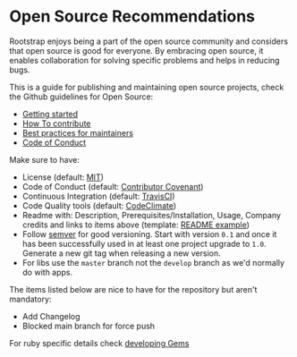 # Open Source Recommendations

Rootstrap enjoys being a part of the open source community and considers that open source is good for everyone. By embracing open source, it enables collaboration for solving specific problems and helps in reducing bugs.

This is a guide for publishing and maintaining open source projects, check the Github guidelines for Open Source:
  - [Getting started](https://opensource.guide/starting-a-project/)
  - [How To contribute](https://opensource.guide/how-to-contribute/)
  - [Best practices for maintainers](https://opensource.guide/best-practices/)
  - [Code of Conduct](https://opensource.guide/code-of-conduct/)

Make sure to have:
- License (default: [MIT](https://opensource.org/licenses/MIT))
- Code of Conduct (default: [Contributor Covenant](https://www.contributor-covenant.org/))
- Continuous Integration (default: [TravisCI](https://travis-ci.org))
- Code Quality tools (default: [CodeClimate](https://codeclimate.com))
- Readme with: Description, Prerequisites/Installation, Usage, Company credits and links to items above (template: [README example](./OSS_README_example.md))
- Follow [semver](https://semver.org/) for good versioning. Start with version `0.1` and once it has been successfully used in at least one project upgrade to `1.0`. Generate a new git tag when releasing a new version.
- For libs use the `master` branch not the `develop` branch as we'd normally do with apps.

The items listed below are nice to have for the repository but aren't mandatory:
- Add Changelog
- Blocked main branch for force push

For ruby specific details check [developing Gems](./developing_gems.md)
